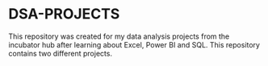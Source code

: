# DSA-PROJECTS
This repository was created for my data analysis projects from the incubator hub after learning about Excel, Power BI and SQL. This repository contains two different projects.

